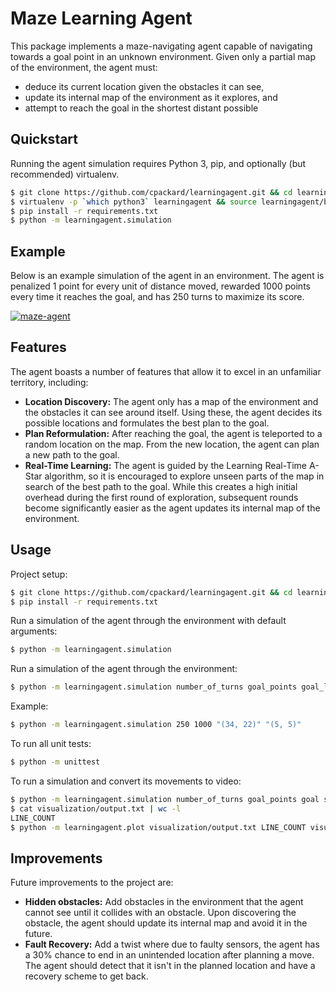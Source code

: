 Maze Learning Agent
===========================
This package implements a maze-navigating agent capable of navigating towards a goal point in an unknown environment. Given only a partial map of the environment, the agent must:
- deduce its current location given the obstacles it can see,
- update its internal map of the environment as it explores, and
- attempt to reach the goal in the shortest distant possible

## Quickstart
Running the agent simulation requires Python 3, pip, and optionally (but recommended) virtualenv.
```bash
$ git clone https://github.com/cpackard/learningagent.git && cd learningagent
$ virtualenv -p `which python3` learningagent && source learningagent/bin/activate
$ pip install -r requirements.txt
$ python -m learningagent.simulation
```

## Example
Below is an example simulation of the agent in an environment. The agent is penalized 1 point for every unit of distance moved, rewarded 1000 points every time it reaches the goal, and has 250 turns to maximize its score.

[![maze-agent](http://i.imgur.com/VlmpVvR.png)](https://youtu.be/XS-P-DK7nnE "maze-agent")

## Features
The agent boasts a number of features that allow it to excel in an unfamiliar territory, including:

- **Location Discovery:** The agent only has a map of the environment and the obstacles it can see around itself. Using these, the agent decides its possible locations and formulates the best plan to the goal.
- **Plan Reformulation:** After reaching the goal, the agent is teleported to a random location on the map. From the new location, the agent can plan a new path to the goal.
- **Real-Time Learning:** The agent is guided by the Learning Real-Time A-Star algorithm, so it is encouraged to explore unseen parts of the map in search of the best path to the goal. While this creates a high initial overhead during the first round of exploration, subsequent rounds become significantly easier as the agent updates its internal map of the environment.

## Usage
Project setup:
```bash
$ git clone https://github.com/cpackard/learningagent.git && cd learningagent
$ pip install -r requirements.txt
```

Run a simulation of the agent through the environment with default arguments:
```bash
$ python -m learningagent.simulation 
```


Run a simulation of the agent through the environment:
```bash
$ python -m learningagent.simulation number_of_turns goal_points goal_location start_location
```

Example:
```bash
$ python -m learningagent.simulation 250 1000 "(34, 22)" "(5, 5)"
```

To run all unit tests:
```bash
$ python -m unittest
```

To run a simulation and convert its movements to video:
```bash
$ python -m learningagent.simulation number_of_turns goal_points goal start > visualization/output.txt
$ cat visualization/output.txt | wc -l
LINE_COUNT
$ python -m learningagent.plot visualization/output.txt LINE_COUNT visualization/output.mp4
```

## Improvements
Future improvements to the project are:

- **Hidden obstacles:** Add obstacles in the environment that the agent cannot see until it collides with an obstacle. Upon discovering the obstacle, the agent should update its internal map and avoid it in the future.
- **Fault Recovery:** Add a twist where due to faulty sensors, the agent has a 30% chance to end in an unintended location after planning a move. The agent should detect that it isn't in the planned location and have a recovery scheme to get back.
